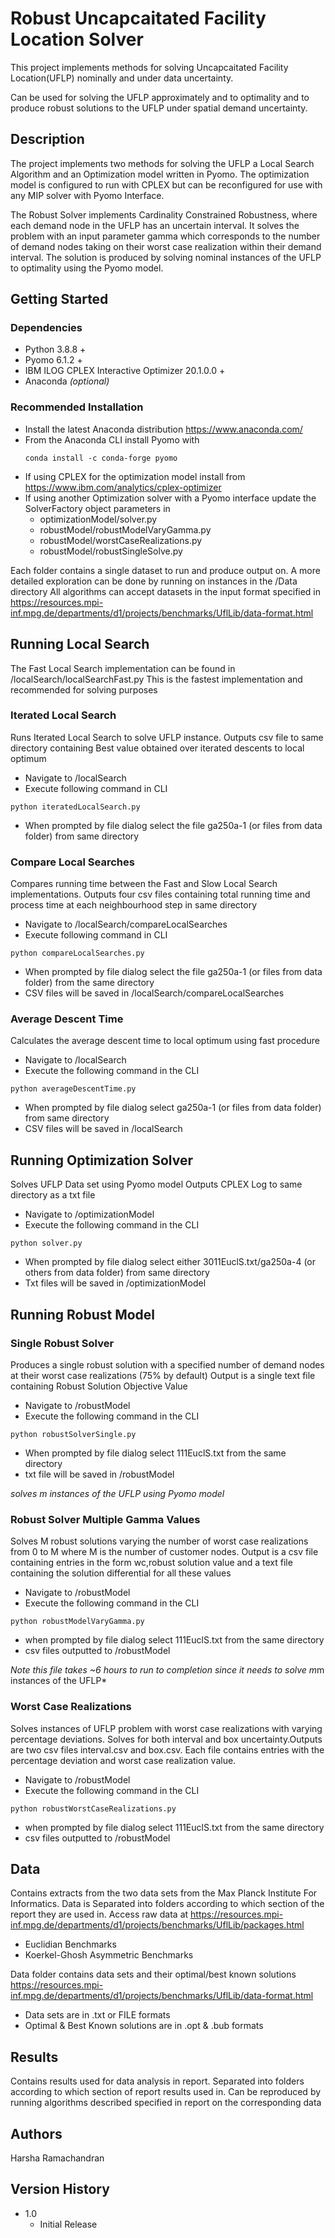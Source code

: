# Robust Uncapcaitated Facility Location Solver

This project implements methods for solving Uncapcaitated Facility Location(UFLP) nominally and under data uncertainty.

Can be used for solving the UFLP approximately and to optimality and to produce robust solutions to the UFLP under spatial demand uncertainty. 

## Description

The project implements two methods for solving the UFLP a Local Search Algorithm and an Optimization model written in Pyomo. The optimization model is configured to run with CPLEX but can be reconfigured for use with any MIP solver with Pyomo Interface. 

The Robust Solver implements Cardinality Constrained Robustness, where each demand node in the UFLP has an uncertain interval. It solves the problem with an input parameter gamma which corresponds to the number of demand nodes taking on their worst case realization within their demand interval. The solution is produced by solving nominal instances of the UFLP to optimality using the Pyomo model. 


## Getting Started

### Dependencies

* Python 3.8.8 + 
* Pyomo 6.1.2 +
* IBM ILOG CPLEX Interactive Optimizer 20.1.0.0 +
* Anaconda *(optional)*
 
### Recommended Installation 

* Install the latest Anaconda distribution https://www.anaconda.com/
* From the Anaconda CLI install Pyomo with 
    ```
    conda install -c conda-forge pyomo
    ```
* If using CPLEX for the optimization model install from https://www.ibm.com/analytics/cplex-optimizer
* If using another Optimization solver with a Pyomo interface update the SolverFactory object parameters in 
    * optimizationModel/solver.py
    * robustModel/robustModelVaryGamma.py
    * robustModel/worstCaseRealizations.py
    * robustModel/robustSingleSolve.py


Each folder contains a single dataset to run and produce output on.
A more detailed exploration can be done by running on instances in the /Data directory
All algorithms can accept datasets in the input format specified in 
https://resources.mpi-inf.mpg.de/departments/d1/projects/benchmarks/UflLib/data-format.html

## Running Local Search 
The Fast Local Search  implementation can be found in /localSearch/localSearchFast.py
This is the fastest implementation and recommended for solving purposes

### Iterated Local Search
Runs Iterated Local Search to solve UFLP instance.
Outputs csv file to same directory containing Best value obtained over iterated descents to local optimum 


* Navigate to /localSearch
* Execute following command in CLI 
```
python iteratedLocalSearch.py
```
* When prompted by file dialog select the file ga250a-1 (or files from data folder) from same directory

### Compare Local Searches 
Compares running time between the Fast and Slow Local Search implementations. 
Outputs four csv files containing total running time and process time at each neighbourhood step in same directory


* Navigate to /localSearch/compareLocalSearches
* Execute following command in CLI 
```
python compareLocalSearches.py
```
* When prompted by file dialog select the file ga250a-1 (or files from data folder) from the same directory
* CSV files will be saved in /localSearch/compareLocalSearches

### Average Descent Time 
Calculates the average descent time to local optimum using fast procedure 

* Navigate to /localSearch
* Execute the following command in the CLI
```
python averageDescentTime.py
```
* When prompted by file dialog select ga250a-1 (or files from data folder) from same directory 
* CSV files will be saved in /localSearch


## Running Optimization Solver
Solves UFLP Data set using Pyomo model 
Outputs CPLEX Log to same directory as a txt file

* Navigate to /optimizationModel
* Execute the following command in the CLI 
```
python solver.py 
```
* When prompted by file dialog select either 3011EuclS.txt/ga250a-4 (or others from data folder) from same directory
* Txt files will be saved in /optimizationModel


## Running Robust Model 

### Single Robust Solver
Produces a single robust solution with a specified number of demand nodes at their worst case realizations (75% by default)
Output is a single text file containing Robust Solution Objective Value

* Navigate to /robustModel
* Execute the following command in the CLI 

```
python robustSolverSingle.py
```
* When prompted by file dialog select 111EuclS.txt from the same directory
* txt file will be saved in /robustModel

*solves m instances of the UFLP using Pyomo model*


### Robust Solver Multiple Gamma Values
Solves M robust solutions varying the number of worst case realizations from 0 to M where M is the number of customer nodes. 
Output is a csv file containing entries in the form wc,robust solution value
and a text file containing the solution differential for all these values


* Navigate to /robustModel
* Execute the following command in the CLI

```
python robustModelVaryGamma.py
```

* when prompted by file dialog select 111EuclS.txt from the same directory
* csv files outputted to /robustModel


 *Note this file takes ~6 hours to run to completion since it needs to solve m*m instances of the UFLP*

### Worst Case Realizations 

Solves instances of UFLP problem with worst case realizations with varying percentage deviations. 
Solves for both interval and box uncertainty.Outputs are two csv files interval.csv and box.csv.
Each file contains entries with the percentage deviation and worst case realization value.

* Navigate to /robustModel
* Execute the following command in the CLI

```
python robustWorstCaseRealizations.py
```
* when prompted by file dialog select 111EuclS.txt from the same directory
* csv files outputted to /robustModel

## Data 

Contains extracts from the two data sets from the Max Planck Institute For Informatics.
Data is Separated into folders according to which section of the report they are used in.
Access raw data at  https://resources.mpi-inf.mpg.de/departments/d1/projects/benchmarks/UflLib/packages.html

* Euclidian Benchmarks 
* Koerkel-Ghosh Asymmetric Benchmarks 


Data folder contains data sets and their optimal/best known solutions 
https://resources.mpi-inf.mpg.de/departments/d1/projects/benchmarks/UflLib/data-format.html

* Data sets are in .txt or FILE formats
* Optimal & Best Known solutions are in .opt & .bub formats 


## Results 

Contains results used for data analysis in report. 
Separated into folders according to which section of report results used in. 
Can be reproduced by running algorithms described specified in report on the corresponding data



## Authors

Harsha Ramachandran

## Version History

* 1.0 
    * Initial Release 




